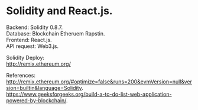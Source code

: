 # Solidity and React.js. 
Backend: Solidity 0.8.7.   
Database: Blockchain Etheruem Rapstin.   
Frontend: React.js.   
API request: Web3.js.   

Solidity Deploy:  
http://remix.ethereum.org/  

References:  
http://remix.ethereum.org/#optimize=false&runs=200&evmVersion=null&version=builtin&language=Solidity.   
https://www.geeksforgeeks.org/build-a-to-do-list-web-application-powered-by-blockchain/.  
